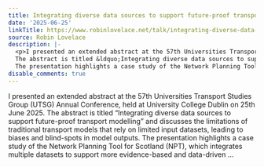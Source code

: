 ```yaml
---
title: Integrating diverse data sources to support future-proof transport modelling
date: '2025-06-25'
linkTitle: https://www.robinlovelace.net/talk/integrating-diverse-data-sources-to-support-future-proof-transport-modelling/
source: Robin Lovelace
description: |-
  <p>I presented an extended abstract at the 57th Universities Transport Studies Group (UTSG) Annual Conference, held at University College Dublin on 25th June 2025.
  The abstract is titled &ldquo;Integrating diverse data sources to support future-proof transport modelling&rdquo; and discusses the limitations of traditional transport models that rely on limited input datasets, leading to biases and blind-spots in model outputs.
  The presentation highlights a case study of the Network Planning Tool for Scotland (NPT), which integrates multiple datasets to support more evidence-based and data-driven ...
disable_comments: true
---
```

<p>I presented an extended abstract at the 57th Universities Transport Studies Group (UTSG) Annual Conference, held at University College Dublin on 25th June 2025.
The abstract is titled &ldquo;Integrating diverse data sources to support future-proof transport modelling&rdquo; and discusses the limitations of traditional transport models that rely on limited input datasets, leading to biases and blind-spots in model outputs.
The presentation highlights a case study of the Network Planning Tool for Scotland (NPT), which integrates multiple datasets to support more evidence-based and data-driven ...
